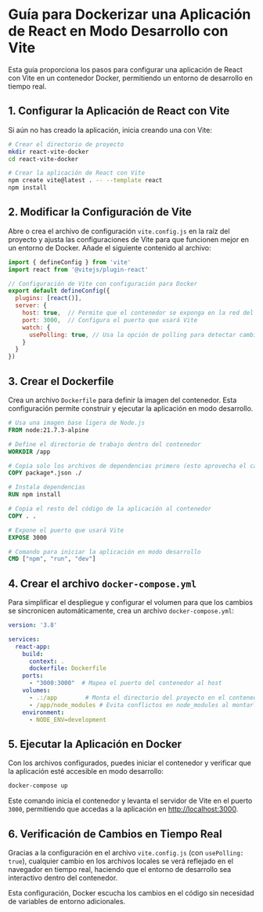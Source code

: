 
# Guía para Dockerizar una Aplicación de React en Modo Desarrollo con Vite

Esta guía proporciona los pasos para configurar una aplicación de React con Vite en un contenedor Docker, permitiendo un entorno de desarrollo en tiempo real.

## 1. Configurar la Aplicación de React con Vite

Si aún no has creado la aplicación, inicia creando una con Vite:

```bash
# Crear el directorio de proyecto
mkdir react-vite-docker
cd react-vite-docker

# Crear la aplicación de React con Vite
npm create vite@latest . -- --template react
npm install
```

## 2. Modificar la Configuración de Vite

Abre o crea el archivo de configuración `vite.config.js` en la raíz del proyecto y ajusta las configuraciones de Vite para que funcionen mejor en un entorno de Docker. Añade el siguiente contenido al archivo:

```javascript
import { defineConfig } from 'vite'
import react from '@vitejs/plugin-react'

// Configuración de Vite con configuración para Docker
export default defineConfig({
  plugins: [react()],
  server: {
    host: true,  // Permite que el contenedor se exponga en la red del host
    port: 3000,  // Configura el puerto que usará Vite
    watch: {
      usePolling: true, // Usa la opción de polling para detectar cambios en tiempo real
    }
  }
})
```

## 3. Crear el Dockerfile

Crea un archivo `Dockerfile` para definir la imagen del contenedor. Esta configuración permite construir y ejecutar la aplicación en modo desarrollo.

```Dockerfile
# Usa una imagen base ligera de Node.js
FROM node:21.7.3-alpine

# Define el directorio de trabajo dentro del contenedor
WORKDIR /app

# Copia solo los archivos de dependencias primero (esto aprovecha el caché de Docker)
COPY package*.json ./

# Instala dependencias
RUN npm install

# Copia el resto del código de la aplicación al contenedor
COPY . .

# Expone el puerto que usará Vite
EXPOSE 3000

# Comando para iniciar la aplicación en modo desarrollo
CMD ["npm", "run", "dev"]
```

## 4. Crear el archivo `docker-compose.yml`

Para simplificar el despliegue y configurar el volumen para que los cambios se sincronicen automáticamente, crea un archivo `docker-compose.yml`:

```yaml
version: '3.8'

services:
  react-app:
    build:
      context: .
      dockerfile: Dockerfile
    ports:
      - "3000:3000"  # Mapea el puerto del contenedor al host
    volumes:
      - .:/app        # Monta el directorio del proyecto en el contenedor
      - /app/node_modules # Evita conflictos en node_modules al montarlo como un volumen anónimo
    environment:
      - NODE_ENV=development
```

## 5. Ejecutar la Aplicación en Docker

Con los archivos configurados, puedes iniciar el contenedor y verificar que la aplicación esté accesible en modo desarrollo:

```bash
docker-compose up
```

Este comando inicia el contenedor y levanta el servidor de Vite en el puerto `3000`, permitiendo que accedas a la aplicación en [http://localhost:3000](http://localhost:3000).

## 6. Verificación de Cambios en Tiempo Real

Gracias a la configuración en el archivo `vite.config.js` (con `usePolling: true`), cualquier cambio en los archivos locales se verá reflejado en el navegador en tiempo real, haciendo que el entorno de desarrollo sea interactivo dentro del contenedor.

Esta configuración, Docker escucha los cambios en el código sin necesidad de variables de entorno adicionales.
